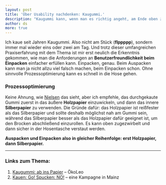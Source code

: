 ```yaml
---
layout: post
title: 'Über Usability nachdenken: Kaugummi.'
description: "Kaugummi kann, wenn man es richtig angeht, am Ende oben zugezwirbelt und sicher in der Hosentasche verstaut werden."
author: ds
more: true
---
```


Ich kaue seit Jahren Kaugummi. Also nicht am Stück (**flppppp**), sondern immer mal wieder eins oder zwei am Tag. Und trotz dieser umfangreichen Praxiserfahrung mit dem Thema ist mir erst neulich die Erkenntnis gekommen, wie man die Anforderungen an **Benutzerfreundlichkeit beim Einpacken** einfacher erfüllen kann. Einpacken, genau. Beim Auspacken kann man ja nicht allzu viel falsch machen, beim Einpacken schon. Ohne sinnvolle Prozessoptimierung kann es schnell in die Hose gehen.

### Prozessoptimierung

Keine Ahnung, wie [Nielsen](http://www.useit.com) das sieht, aber ich empfehle, das durchgekaute Gummi zuerst in das äußere **Holzpapier** einzuwickeln, und dann das innere **Silberpapier** zu verwenden. Die Gründe dafür: das Holzpapier ist reißfester als das Silberpapier und sollte deshalb möglichst nah am Gummi sein, während das Silberpapier besser als das Holzpapier dafür geeignet ist, um den Brocken abschließend einzurollen. Es kann oben zugezwirbelt und dann sicher in der Hosentasche verstaut werden.

**Auspacken und Einpacken also in gleicher Reihenfolge: erst Holzpapier, dann Silberpapier.**

---

### Links zum Thema:

1. [Kaugummi: ab ins Papier](http://www.oekoleo.de/wsa/leo-wsa-38-kw-2007-kaugummi.htm) – ÖkoLeo
2. [Kauen: Go! Spucken: NO!](http://www.mainz.de/WGAPublisher/online/html/default/hthn-5tmh2m.de.html) – eine Kampagne in Mainz


